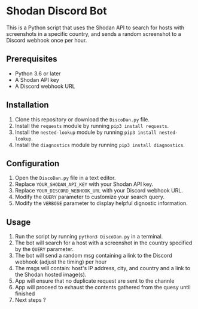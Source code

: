 Shodan Discord Bot
==================

This is a Python script that uses the Shodan API to search for hosts with screenshots in a specific country, and sends a random screenshot to a Discord webhook once per hour.

Prerequisites
-------------

-   Python 3.6 or later
-   A Shodan API key
-   A Discord webhook URL

Installation
------------

1.  Clone this repository or download the `DiscoDan.py` file.
2.  Install the `requests` module by running `pip3 install requests`.
3.  Install the `nested-lookup` module by running `pip3 install nested-lookup`.
4.  Install the `diagnostics` module by running `pip3 install diagnostics`.
  
Configuration
-------------

1.  Open the `DiscoDan.py` file in a text editor.
2.  Replace `YOUR_SHODAN_API_KEY` with your Shodan API key.
3.  Replace `YOUR_DISCORD_WEBHOOK_URL` with your Discord webhook URL.
4.  Modify the `QUERY` parameter to customize your search query.
5.  Modify the `VERBOSE` parameter to display helpful dignostic information.

Usage
-----

1.  Run the script by running `python3 DiscoDan.py` in a terminal.
2.  The bot will search for a host with a screenshot in the country specified by the `QUERY` parameter.
3.  The bot will send a random msg containing a link to the Discord webhook (adjust the timing) per hour
4.  The msgs will contain: host's IP address, city, and country and a link to the Shodan hosted image(s).
5.  App will ensure that no duplicate request are sent to the channle
6.  App will proceed to exhaust the contents gathered from the quesy until finished
7.  Next steps ?
